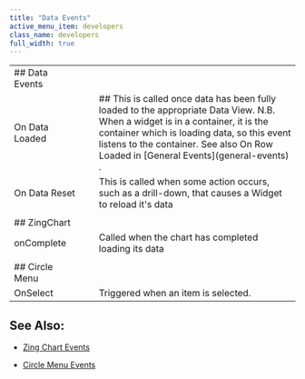 ```yaml
---
title: "Data Events"
active_menu_item: developers
class_name: developers
full_width: true
---
```



<table>
<tr>
<td width="148">
## Data Events

</td>
<td width="15">
</td>
<td width="779">
</td>
</tr>
<tr>
<td width="148">
On Data Loaded

</td>
<td width="15">
</td>
<td width="779">
## This is called once data has been fully loaded to the appropriate Data View. N.B. When a widget is in a container, it is the container which is loading data, so this event listens to the container. See also On Row Loaded in [General Events](general-events) .

</td>
</tr>
<tr>
<td width="148">
On Data Reset

</td>
<td width="15">
</td>
<td width="779">
This is called when some action occurs, such as a drill-down, that causes a Widget to reload it's data

</td>
</tr>
<tr>
<td width="148">
</td>
<td width="15">
</td>
<td width="779">
</td>
</tr>
<tr>
<td width="148">
## ZingChart

</td>
<td width="15">
</td>
<td width="779">
</td>
</tr>
<tr>
<td width="148">
onComplete

</td>
<td width="15">
</td>
<td width="779">
Called when the chart has completed loading its data

</td>
</tr>
<tr>
<td width="148">
</td>
<td width="15">
</td>
<td width="779">
</td>
</tr>
<tr>
<td width="148">
## Circle Menu

</td>
<td width="15">
</td>
<td width="779">
</td>
</tr>
<tr>
<td width="148">
OnSelect

</td>
<td width="15">
</td>
<td width="779">
Triggered when an item is selected.

</td>
</tr>
</table>

## See Also:

 - [Zing Chart Events](../../../product-guide/advanced-important-widgets/zing-charts/property,-method-and-event-summary/events2)

 - [Circle Menu Events](../../../product-guide/advanced-important-widgets/circle-menu-widget/property,-method-and-event-summary-2/events2-2)

